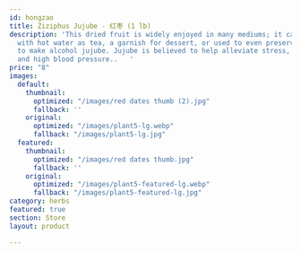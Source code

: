 ```yaml
---
id: hongzao
title: Ziziphus Jujube - 红枣 (1 lb)
description: 'This dried fruit is widely enjoyed in many mediums; it can be consumed
  with hot water as tea, a garnish for dessert, or used to even preserved in alcohol
  to make alcohol jujube. Jujube is believed to help alleviate stress, constipation,
  and high blood pressure..   '
price: "8"
images:
  default:
    thumbnail:
      optimized: "/images/red dates thumb (2).jpg"
      fallback: ''
    original:
      optimized: "/images/plant5-lg.webp"
      fallback: "/images/plant5-lg.jpg"
  featured:
    thumbnail:
      optimized: "/images/red dates thumb.jpg"
      fallback: ''
    original:
      optimized: "/images/plant5-featured-lg.webp"
      fallback: "/images/plant5-featured-lg.jpg"
category: herbs
featured: true
section: Store
layout: product

---
```

